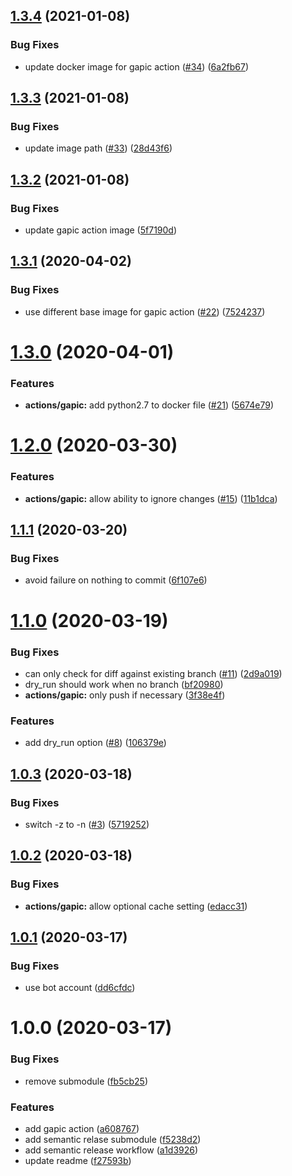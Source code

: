 ## [1.3.4](https://github.com/googlemaps/.github/compare/v1.3.3...v1.3.4) (2021-01-08)


### Bug Fixes

* update docker image for gapic action ([#34](https://github.com/googlemaps/.github/issues/34)) ([6a2fb67](https://github.com/googlemaps/.github/commit/6a2fb6792d5c89c0aa289bfed43de5ca9b2aae4f))

## [1.3.3](https://github.com/googlemaps/.github/compare/v1.3.2...v1.3.3) (2021-01-08)


### Bug Fixes

* update image path ([#33](https://github.com/googlemaps/.github/issues/33)) ([28d43f6](https://github.com/googlemaps/.github/commit/28d43f6067378e3a5e2688dc169c4c07409ce2e6))

## [1.3.2](https://github.com/googlemaps/.github/compare/v1.3.1...v1.3.2) (2021-01-08)


### Bug Fixes

* update gapic action image ([5f7190d](https://github.com/googlemaps/.github/commit/5f7190db4e56a85ad0c38461814078b65364ca1d))

## [1.3.1](https://github.com/googlemaps/.github/compare/v1.3.0...v1.3.1) (2020-04-02)


### Bug Fixes

* use different base image for gapic action ([#22](https://github.com/googlemaps/.github/issues/22)) ([7524237](https://github.com/googlemaps/.github/commit/75242376a3df8fb11657c461edd7472437223252))

# [1.3.0](https://github.com/googlemaps/.github/compare/v1.2.0...v1.3.0) (2020-04-01)


### Features

* **actions/gapic:** add python2.7 to docker file ([#21](https://github.com/googlemaps/.github/issues/21)) ([5674e79](https://github.com/googlemaps/.github/commit/5674e79350af9f8f26ffcc3ce2aeab48a54beb96))

# [1.2.0](https://github.com/googlemaps/.github/compare/v1.1.1...v1.2.0) (2020-03-30)


### Features

* **actions/gapic:** allow ability to ignore changes ([#15](https://github.com/googlemaps/.github/issues/15)) ([11b1dca](https://github.com/googlemaps/.github/commit/11b1dca9e33acdcb4812d8afd581c29f011e10a9))

## [1.1.1](https://github.com/googlemaps/.github/compare/v1.1.0...v1.1.1) (2020-03-20)


### Bug Fixes

* avoid failure on nothing to commit ([6f107e6](https://github.com/googlemaps/.github/commit/6f107e615ad845e580213a93519c859bef481bb1))

# [1.1.0](https://github.com/googlemaps/.github/compare/v1.0.3...v1.1.0) (2020-03-19)


### Bug Fixes

* can only check for diff against existing branch ([#11](https://github.com/googlemaps/.github/issues/11)) ([2d9a019](https://github.com/googlemaps/.github/commit/2d9a019eedfd8d95b5d6bcdc71b1ae191becd55a))
* dry_run should work when no branch ([bf20980](https://github.com/googlemaps/.github/commit/bf2098065af7c758bed2cd674b56409299304441))
* **actions/gapic:** only push if necessary ([3f38e4f](https://github.com/googlemaps/.github/commit/3f38e4f69e555b984fb0071a8b2eec714626af31))


### Features

* add dry_run option ([#8](https://github.com/googlemaps/.github/issues/8)) ([106379e](https://github.com/googlemaps/.github/commit/106379e0ad00045bc925db933c27072b91560c34))

## [1.0.3](https://github.com/googlemaps/.github/compare/v1.0.2...v1.0.3) (2020-03-18)


### Bug Fixes

* switch -z to -n ([#3](https://github.com/googlemaps/.github/issues/3)) ([5719252](https://github.com/googlemaps/.github/commit/57192529cc4fa95f27df11dc8e3d03cf686f7a89))

## [1.0.2](https://github.com/googlemaps/.github/compare/v1.0.1...v1.0.2) (2020-03-18)


### Bug Fixes

* **actions/gapic:** allow optional cache setting ([edacc31](https://github.com/googlemaps/.github/commit/edacc310b1fec8d3a2d6a3fad5eedaeb612357a4))

## [1.0.1](https://github.com/googlemaps/.github/compare/v1.0.0...v1.0.1) (2020-03-17)


### Bug Fixes

* use bot account ([dd6cfdc](https://github.com/googlemaps/.github/commit/dd6cfdcfe2644093c4eaba70b2a87c098934a61d))

# 1.0.0 (2020-03-17)


### Bug Fixes

* remove submodule ([fb5cb25](https://github.com/googlemaps/.github/commit/fb5cb258ce1f6e997855e9438192eb5dae7d290c))


### Features

* add gapic action ([a608767](https://github.com/googlemaps/.github/commit/a6087675fff7682316149356bc002f97947cdde1))
* add semantic relase submodule ([f5238d2](https://github.com/googlemaps/.github/commit/f5238d2fe9d20309c2138846e9f8497445b0ab4c))
* add semantic release workflow ([a1d3926](https://github.com/googlemaps/.github/commit/a1d392624cc96e77a0ef081dddcc1df35b8f7dcb))
* update readme ([f27593b](https://github.com/googlemaps/.github/commit/f27593be98a9c9dd807d5feef76240c816b52803))

